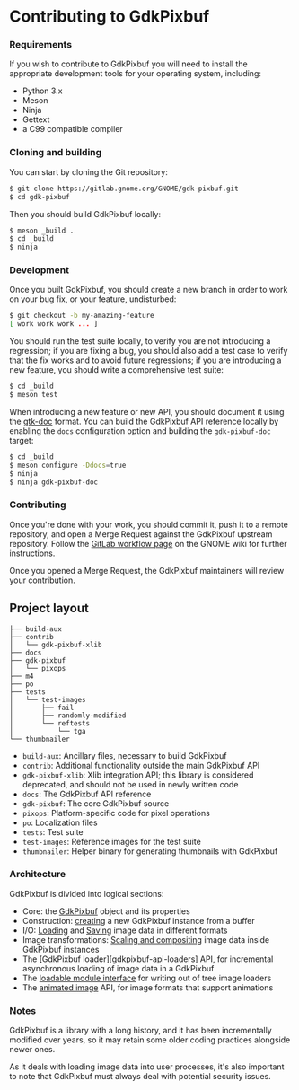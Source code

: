 Contributing to GdkPixbuf
=========================

### Requirements

If you wish to contribute to GdkPixbuf you will need to install the
appropriate development tools for your operating system, including:

 - Python 3.x
 - Meson
 - Ninja
 - Gettext
 - a C99 compatible compiler

### Cloning and building

You can start by cloning the Git repository:

```sh
$ git clone https://gitlab.gnome.org/GNOME/gdk-pixbuf.git
$ cd gdk-pixbuf
```

Then you should build GdkPixbuf locally:

```sh
$ meson _build .
$ cd _build
$ ninja
```

### Development

Once you built GdkPixbuf, you should create a new branch in order
to work on your bug fix, or your feature, undisturbed:

```sh
$ git checkout -b my-amazing-feature
[ work work work ... ]
```

You should run the test suite locally, to verify you are not introducing a
regression; if you are fixing a bug, you should also add a test case to
verify that the fix works and to avoid future regressions; if you are
introducing a new feature, you should write a comprehensive test suite:

```sh
$ cd _build
$ meson test
```

When introducing a new feature or new API, you should document it using the
[gtk-doc](https://developer.gnome.org/gtk-doc-manual/stable/) format. You
can build the GdkPixbuf API reference locally by enabling the `docs`
configuration option and building the `gdk-pixbuf-doc` target:

```sh
$ cd _build
$ meson configure -Ddocs=true
$ ninja
$ ninja gdk-pixbuf-doc
```

### Contributing

Once you're done with your work, you should commit it, push it to a remote
repository, and open a Merge Request against the GdkPixbuf upstream
repository. Follow the [GitLab workflow page](https://wiki.gnome.org/GitLab/)
on the GNOME wiki for further instructions.

Once you opened a Merge Request, the GdkPixbuf maintainers will review your
contribution.

## Project layout

```
├── build-aux
├── contrib
│   └── gdk-pixbuf-xlib
├── docs
├── gdk-pixbuf
│   └── pixops
├── m4
├── po
├── tests
│   └── test-images
│       ├── fail
│       ├── randomly-modified
│       └── reftests
│           └── tga
└── thumbnailer
```

 - `build-aux`: Ancillary files, necessary to build GdkPixbuf
 - `contrib`: Additional functionality outside the main GdkPixbuf API
  - `gdk-pixbuf-xlib`: Xlib integration API; this library is considered
    deprecated, and should not be used in newly written code
 - `docs`: The GdkPixbuf API reference
 - `gdk-pixbuf`: The core GdkPixbuf source
  - `pixops`: Platform-specific code for pixel operations
 - `po`: Localization files
 - `tests`: Test suite
  - `test-images`: Reference images for the test suite
 - `thumbnailer`: Helper binary for generating thumbnails with GdkPixbuf

### Architecture

GdkPixbuf is divided into logical sections:

 - Core: the [GdkPixbuf][gdkpixbuf-api-core] object and its properties
 - Construction: [creating][gdkpixbuf-api-ctor] a new GdkPixbuf instance from a buffer
 - I/O: [Loading][gdkpixbuf-api-load] and [Saving][gdkpixbuf-api-save] image
   data in different formats
 - Image transformations: [Scaling and compositing][gdkpixbuf-api-ops] image
   data inside GdkPixbuf instances
 - The [GdkPixbuf loader][gdkpixbuf-api-loaders] API, for incremental
   asynchronous loading of image data in a GdkPixbuf
 - The [loadable module interface][gdkpixbuf-api-module] for writing out of
   tree image loaders
 - The [animated image][gdkpixbuf-api-animation] API, for image formats
   that support animations

### Notes

GdkPixbuf is a library with a long history, and it has been incrementally
modified over years, so it may retain some older coding practices alongside
newer ones.

As it deals with loading image data into user processes, it's also important
to note that GdkPixbuf must always deal with potential security issues.

[gdkpixbuf-api-core]: https://developer.gnome.org/gdk-pixbuf/stable/gdk-pixbuf-The-GdkPixbuf-Structure.html
[gdkpixbuf-api-ctor]: https://developer.gnome.org/gdk-pixbuf/stable/gdk-pixbuf-Image-Data-in-Memory.html
[gdkpixbuf-api-load]: https://developer.gnome.org/gdk-pixbuf/stable/gdk-pixbuf-File-Loading.html
[gdkpixbuf-api-save]: https://developer.gnome.org/gdk-pixbuf/stable/gdk-pixbuf-File-saving.html
[gdkpixbuf-api-ops]: https://developer.gnome.org/gdk-pixbuf/stable/gdk-pixbuf-Scaling.html
[gdkpixbuf-api-loader]: https://developer.gnome.org/gdk-pixbuf/stable/GdkPixbufLoader.html
[gdkpixbuf-api-module]: https://developer.gnome.org/gdk-pixbuf/stable/gdk-pixbuf-Module-Interface.html
[gdkpixbuf-api-animation]: https://developer.gnome.org/gdk-pixbuf/stable/gdk-pixbuf-Animations.html
